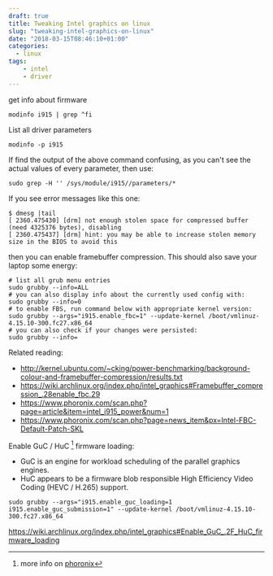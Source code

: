 ```yaml
---
draft: true
title: Tweaking Intel graphics on linux
slug: "tweaking-intel-graphics-on-linux"
date: "2018-03-15T08:46:10+01:00"
categories:
  - linux
tags:
    - intel
    - driver
---
```



get info about firmware
```shell
modinfo i915 | grep ^fi
```

List all driver parameters
```
modinfo -p i915
```

If find the output of the above command confusing, as you can't see the actual 
values of every parameter, then use:
```
sudo grep -H '' /sys/module/i915//parameters/*
```

If you see error messages like this one:
```shell
$ dmesg |tail
[ 2360.475430] [drm] not enough stolen space for compressed buffer (need 4325376 bytes), disabling
[ 2360.475437] [drm] hint: you may be able to increase stolen memory size in the BIOS to avoid this
```

then you can enable framebuffer compression. This should also save your laptop
some energy:
```shell
# list all grub menu entries
sudo grubby --info=ALL
# you can also display info about the currently used config with:
sudo grubby --info=0
# to enable FBS, run command below with appropriate kernel version:
sudo grubby --args="i915.enable_fbc=1" --update-kernel /boot/vmlinuz-4.15.10-300.fc27.x86_64
# you can also check if your changes were persisted:
sudo grubby --info=
```

Related reading:

* http://kernel.ubuntu.com/~cking/power-benchmarking/background-colour-and-framebuffer-compression/results.txt
* https://wiki.archlinux.org/index.php/intel_graphics#Framebuffer_compression_.28enable_fbc.29
* https://www.phoronix.com/scan.php?page=article&item=intel_i915_power&num=1
* https://www.phoronix.com/scan.php?page=news_item&px=Intel-FBC-Default-Patch-SKL


Enable GuC / HuC [^1] firmware loading:

* GuC is an engine for workload scheduling of the parallel graphics engines.
* HuC appears to be a firmware blob responsible High Efficiency Video Coding (HEVC / H.265) support.

```shell
sudo grubby --args="i915.enable_guc_loading=1 i915.enable_guc_submission=1" --update-kernel /boot/vmlinuz-4.15.10-300.fc27.x86_64
```

https://wiki.archlinux.org/index.php/intel_graphics#Enable_GuC_.2F_HuC_firmware_loading

[^1]: more info on [phoronix](https://www.phoronix.com/scan.php?page=news_item&px=Intel-Linux-Driver-Getting-HuC)  
